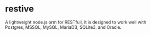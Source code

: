 # restive
A lightweight node.js orm for RESTfull, It is designed to work well with Postgres, MSSQL, MySQL, MariaDB, SQLite3, and Oracle.
